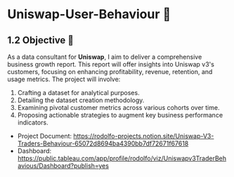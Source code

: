 # Uniswap-User-Behaviour 🦄
 
## 1.2 Objective 🎯

As a data consultant for **Uniswap**, I aim to deliver a comprehensive business growth report. This report will offer insights into Uniswap v3's customers, focusing on enhancing profitability, revenue, retention, and usage metrics. The project will involve:

1. Crafting a dataset for analytical purposes.
2. Detailing the dataset creation methodology.
3. Examining pivotal customer metrics across various cohorts over time.
4. Proposing actionable strategies to augment key business performance indicators.

- Project Document: https://rodolfo-projects.notion.site/Uniswap-V3-Traders-Behaviour-65072d8694ba4390bb7df72671f67618
- Dashboard: https://public.tableau.com/app/profile/rodolfo/viz/Uniswapv3TraderBehavious/Dashboard?publish=yes
